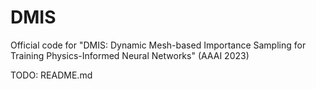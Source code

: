 # DMIS
Official code for "DMIS: Dynamic Mesh-based Importance Sampling for Training Physics-Informed Neural Networks" (AAAI 2023)



TODO: README.md